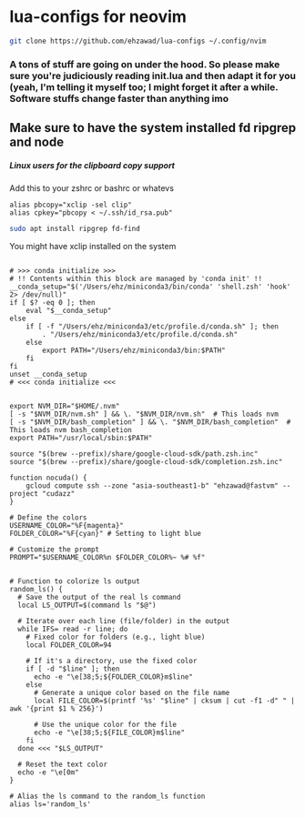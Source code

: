 # lua-configs for neovim

```bash
git clone https://github.com/ehzawad/lua-configs ~/.config/nvim
```

### A tons of stuff are going on under the hood. So please make sure you're judiciously reading init.lua and then adapt it for you (yeah, I'm telling it myself too; I might forget it after a while. Software stuffs change faster than anything imo


## Make sure to have the system installed fd ripgrep and node


##### Linux users for the clipboard copy support
Add this to your zshrc or bashrc or whatevs
```
alias pbcopy="xclip -sel clip"
alias cpkey="pbcopy < ~/.ssh/id_rsa.pub"
```


```bash
sudo apt install ripgrep fd-find
```

You might have xclip installed on the system


```zshrc

# >>> conda initialize >>>
# !! Contents within this block are managed by 'conda init' !!
__conda_setup="$('/Users/ehz/miniconda3/bin/conda' 'shell.zsh' 'hook' 2> /dev/null)"
if [ $? -eq 0 ]; then
    eval "$__conda_setup"
else
    if [ -f "/Users/ehz/miniconda3/etc/profile.d/conda.sh" ]; then
        . "/Users/ehz/miniconda3/etc/profile.d/conda.sh"
    else
        export PATH="/Users/ehz/miniconda3/bin:$PATH"
    fi
fi
unset __conda_setup
# <<< conda initialize <<<


export NVM_DIR="$HOME/.nvm"
[ -s "$NVM_DIR/nvm.sh" ] && \. "$NVM_DIR/nvm.sh"  # This loads nvm
[ -s "$NVM_DIR/bash_completion" ] && \. "$NVM_DIR/bash_completion"  # This loads nvm bash_completion
export PATH="/usr/local/sbin:$PATH"

source "$(brew --prefix)/share/google-cloud-sdk/path.zsh.inc"
source "$(brew --prefix)/share/google-cloud-sdk/completion.zsh.inc"

function nocuda() {
    gcloud compute ssh --zone "asia-southeast1-b" "ehzawad@fastvm" --project "cudazz"
}

# Define the colors
USERNAME_COLOR="%F{magenta}"
FOLDER_COLOR="%F{cyan}" # Setting to light blue

# Customize the prompt
PROMPT="$USERNAME_COLOR%n $FOLDER_COLOR%~ %# %f"


# Function to colorize ls output
random_ls() {
  # Save the output of the real ls command
  local LS_OUTPUT=$(command ls "$@")

  # Iterate over each line (file/folder) in the output
  while IFS= read -r line; do
    # Fixed color for folders (e.g., light blue)
    local FOLDER_COLOR=94

    # If it's a directory, use the fixed color
    if [ -d "$line" ]; then
      echo -e "\e[38;5;${FOLDER_COLOR}m$line"
    else
      # Generate a unique color based on the file name
      local FILE_COLOR=$(printf '%s' "$line" | cksum | cut -f1 -d" " | awk '{print $1 % 256}')

      # Use the unique color for the file
      echo -e "\e[38;5;${FILE_COLOR}m$line"
    fi
  done <<< "$LS_OUTPUT"

  # Reset the text color
  echo -e "\e[0m"
}

# Alias the ls command to the random_ls function
alias ls='random_ls'
```
